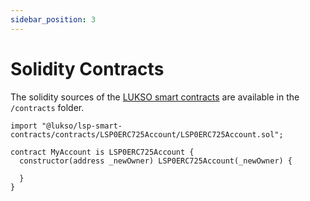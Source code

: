 ```yaml
---
sidebar_position: 3
---
```


# Solidity Contracts

The solidity sources of the [LUKSO smart contracts](../../standards/smart-contracts/introduction.md) are available in the `/contracts` folder.

```solidity
import "@lukso/lsp-smart-contracts/contracts/LSP0ERC725Account/LSP0ERC725Account.sol";

contract MyAccount is LSP0ERC725Account {
  constructor(address _newOwner) LSP0ERC725Account(_newOwner) {

  }
}
```
